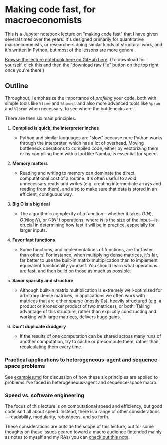 # Making code fast, for macroeconomists
This is a Jupyter notebook lecture on "making code fast" that I have given several times over the years. It's designed primarily for quantitative macroeconomists, or researchers doing similar kinds of structural work, and it's written in Python, but most of the lessons are more general.

[Browse the lecture notebook here on GitHub here](https://github.com/mrognlie/fast-code-macro/blob/main/making_macro_code_fast.ipynb). (To download for yourself, click this and then the "download raw file" button on the top right once you're there.)

## Outline
Throughout, I emphasize the importance of *profiling* your code, both with simple tools like `%time` and `%timeit` and also more advanced tools like `%prun` and `%lprun` when necessary, to see where the bottlenecks are.

There are then six main principles:

1. **Compiled is quick, the interpreter inches**
    * Python and similar languages are "slow" because pure Python works through the interpreter, which has a lot of overhead. Moving bottleneck operations to compiled code, either by vectorizing them or by compiling them with a tool like Numba, is essential for speed.

2. **Memory matters**
    * Reading and writing to memory can dominate the direct computational cost of a routine. It's often useful to avoid unnecessary reads and writes (e.g. creating intermediate arrays and reading from them), and also to make sure that data is stored in an efficient, contiguous way.
  
3. **Big O is a big deal**
   * The algorithmic complexity of a function—whether it takes $O(N)$, $O(N \log N)$, or $O(N^2)$ operations, where $N$ is the size of the input—is crucial in determining how fast it will be in practice, especially for larger inputs.

4. **Favor fast functions**
   * Some functions, and implementations of functions, are far faster than others. For instance, when multiplying dense matrices, it's far, far better to use the built-in matrix multiplication than to implement equivalent functionality yourself. You should learn what operations are fast, and then build on those as much as possible.

5. **Savor sparsity and structure**
   * Although built-in matrix multiplication is extremely well-optimized for arbritrary dense matrices, in applications we often work with matrices that are either sparse (mostly 0s), heavily structured (e.g. a product or Kronecker product of two matrices), or both. Taking advantage of this structure, rather than explicitly constructing and working with large matrices, delivers huge gains.
   
6. **Don't duplicate drudgery**
   * If the results of one computation can be shared across many runs of another computation, try to cache or precompute them, rather than recalculating them every time. 

### Practical applications to heterogeneous-agent and sequence-space problems
See [examples.md](https://github.com/mrognlie/fast-code-macro/blob/main/examples.md) for discussion of how these six principles are applied to problems I've faced in heterogeneous-agent and sequence-space macro.

### Speed vs. software engineering
The focus of this lecture is on computational speed and efficiency, but good code isn't all about speed. Instead, there is a range of other considerations—readability, modularity, robustness, and so forth.

These considerations are outside the scope of this lecture, but for some thoughts on these issues geared toward a macro audience (intended mainly as notes to myself and my RAs) you can [check out this note](https://mrognlie.github.io/coding_guide.pdf).